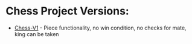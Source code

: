 # Chess Project Versions:

* [Chess-V1](https://github.com/BottleNeck1/Projects/tree/06e60b506b8d8d3fabf163ac4d61391db694278a/Java-Projects/Chess) - Piece functionality, no win condition, no checks for mate, king can be taken